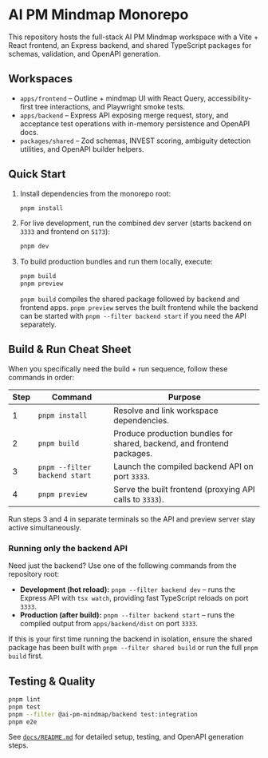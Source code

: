 # AI PM Mindmap Monorepo

This repository hosts the full-stack AI PM Mindmap workspace with a Vite + React frontend, an Express backend, and shared TypeScript packages for schemas, validation, and OpenAPI generation.

## Workspaces

- `apps/frontend` – Outline + mindmap UI with React Query, accessibility-first tree interactions, and Playwright smoke tests.
- `apps/backend` – Express API exposing merge request, story, and acceptance test operations with in-memory persistence and OpenAPI docs.
- `packages/shared` – Zod schemas, INVEST scoring, ambiguity detection utilities, and OpenAPI builder helpers.

## Quick Start

1. Install dependencies from the monorepo root:

   ```bash
   pnpm install
   ```

2. For live development, run the combined dev server (starts backend on `3333` and frontend on `5173`):

   ```bash
   pnpm dev
   ```

3. To build production bundles and run them locally, execute:

   ```bash
   pnpm build
   pnpm preview
   ```

   `pnpm build` compiles the shared package followed by backend and frontend apps. `pnpm preview` serves the built frontend while the backend can be started with `pnpm --filter backend start` if you need the API separately.

## Build & Run Cheat Sheet

When you specifically need the build + run sequence, follow these commands in order:

| Step | Command | Purpose |
| --- | --- | --- |
| 1 | `pnpm install` | Resolve and link workspace dependencies. |
| 2 | `pnpm build` | Produce production bundles for shared, backend, and frontend packages. |
| 3 | `pnpm --filter backend start` | Launch the compiled backend API on port `3333`. |
| 4 | `pnpm preview` | Serve the built frontend (proxying API calls to `3333`). |

Run steps 3 and 4 in separate terminals so the API and preview server stay active simultaneously.

### Running only the backend API

Need just the backend? Use one of the following commands from the repository root:

- **Development (hot reload):** `pnpm --filter backend dev` – runs the Express API with `tsx watch`, providing fast TypeScript reloads on port `3333`.
- **Production (after build):** `pnpm --filter backend start` – runs the compiled output from `apps/backend/dist` on port `3333`.

If this is your first time running the backend in isolation, ensure the shared package has been built with `pnpm --filter shared build` or run the full `pnpm build` first.

## Testing & Quality

```bash
pnpm lint
pnpm test
pnpm --filter @ai-pm-mindmap/backend test:integration
pnpm e2e
```

See [`docs/README.md`](docs/README.md) for detailed setup, testing, and OpenAPI generation steps.
